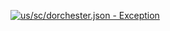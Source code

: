 [![us/sc/dorchester.json - Exception](https://img.shields.io/badge/us/sc/dorchester.json-Exception-red)](https://github.com/openaddresses/openaddresses/tree/master/sources/us/sc/dorchester.json)